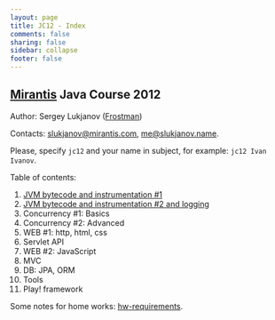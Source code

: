 ```yaml
---
layout: page                                                                                                            
title: JC12 - Index                                                                                                                 
comments: false                                                                                                         
sharing: false                                                                                                          
sidebar: collapse                                                                                                       
footer: false   
---
```

## [Mirantis](http://www.mirantis.com) Java Course 2012
Author: Sergey Lukjanov ([Frostman](https://github.com/Frostman/ "Frostman at github.com"))

Contacts: [slukjanov@mirantis.com](mailto:slukjanov@mirantis.com?subject=jc12%20Ivan%20Ivanov),
 [me@slukjanov.name](mailto:me@slukjanov.name?subject=jc12%20Ivan%20Ivanov).

Please, specify `jc12` and your name in subject, for example: `jc12 Ivan Ivanov`.

Table of contents:

1. [JVM bytecode and instrumentation #1](lecture-01-jvm.html)
2. [JVM bytecode and instrumentation #2 and logging](lecture-02-jvm2-logging.html)
3. Concurrency #1: Basics
4. Concurrency #2: Advanced
5. WEB #1: http, html, css
6. Servlet API
7. WEB #2: JavaScript
8. MVC
9. DB: JPA, ORM
10. Tools
11. Play! framework

Some notes for home works: [hw-requirements](hw-requirements.html).

